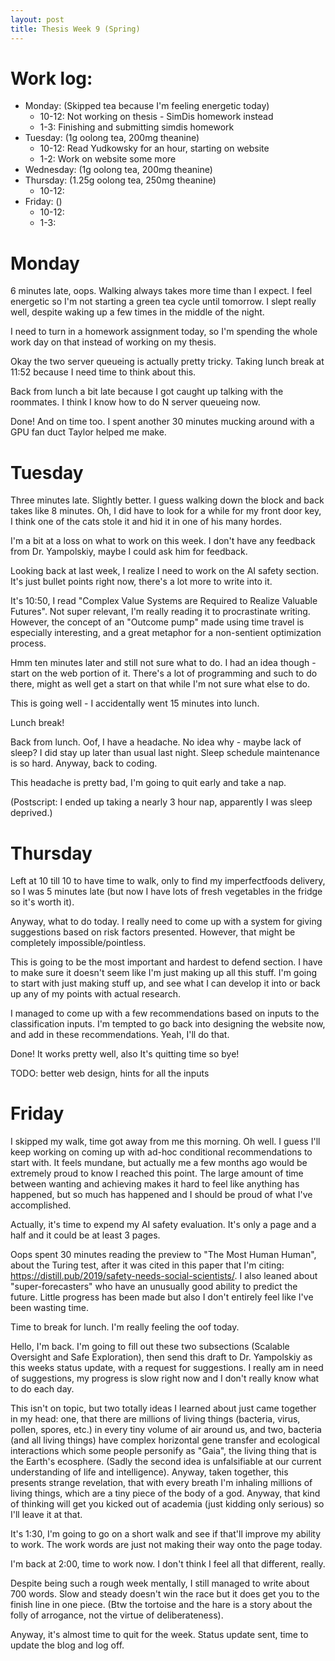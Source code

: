 ```yaml
---
layout: post
title: Thesis Week 9 (Spring)
---
```




# Work log:

- Monday: (Skipped tea because I'm feeling energetic today)
    - 10-12: Not working on thesis - SimDis homework instead
    - 1-3: Finishing and submitting simdis homework
- Tuesday: (1g oolong tea, 200mg theanine)
    - 10-12: Read Yudkowsky for an hour, starting on website
    - 1-2:  Work on website some more
- Wednesday: (1g oolong tea, 200mg theanine)
- Thursday: (1.25g oolong tea, 250mg theanine)
    - 10-12: 
- Friday: ()
    - 10-12: 
    - 1-3: 

# Monday

6 minutes late, oops. Walking always takes more time than I expect. I feel energetic so I'm not starting a green tea
cycle until tomorrow. I slept really well, despite waking up a few times in the middle of the night.

I need to turn in a homework assignment today, so I'm spending the whole work day on that instead of working on my
thesis.

Okay the two server queueing is actually pretty tricky. Taking lunch break at 11:52 because I need time to think about
this.

Back from lunch a bit late because I got caught up talking with the roommates. I think I know how to do N server
queueing now.

Done! And on time too. I spent another 30 minutes mucking around with a GPU fan duct Taylor helped me make.

# Tuesday

Three minutes late. Slightly better. I guess walking down the block and back takes like 8 minutes. Oh, I did have to
look for a while for my front door key, I think one of the cats stole it and hid it in one of his many hordes.

I'm a bit at a loss on what to work on this week. I don't have any feedback from Dr. Yampolskiy, maybe I could ask him
for feedback. 

Looking back at last week, I realize I need to work on the AI safety section. It's just bullet points right now, there's
a lot more to write into it.

It's 10:50, I read "Complex Value Systems are Required to Realize Valuable Futures". Not super relevant, I'm really
reading it to procrastinate writing. However, the concept of an "Outcome pump" made using time travel is especially
interesting, and a great metaphor for a non-sentient optimization process.

Hmm ten minutes later and still not sure what to do. I had an idea though - start on the web portion of it. There's a
lot of programming and such to do there, might as well get a start on that while I'm not sure what else to do.

This is going well - I accidentally went 15 minutes into lunch.

Lunch break!

Back from lunch. Oof, I have a headache. No idea why - maybe lack of sleep? I did stay up later than usual last night.
Sleep schedule maintenance is so hard. Anyway, back to coding.

This headache is pretty bad, I'm going to quit early and take a nap. 

(Postscript: I ended up taking a nearly 3 hour nap, apparently I was sleep deprived.)

# Thursday

Left at 10 till 10 to have time to walk, only to find my imperfectfoods delivery, so I was 5 minutes late (but now I
have lots of fresh vegetables in the fridge so it's worth it). 

Anyway, what to do today. I really need to come up with a system for giving suggestions based on risk factors presented.
However, that might be completely impossible/pointless. 


This is going to be the most important and hardest to defend section. I have to make sure it doesn't seem like I'm just
making up all this stuff. I'm going to start with just making stuff up, and see what I can develop it into or back up
any of my points with actual research.

I managed to come up with a few recommendations based on inputs to the classification inputs. I'm tempted to go back into
designing the website now, and add in these recommendations. Yeah, I'll do that.

Done! It works pretty well, also It's quitting time so bye!

TODO: better web design, hints for all the inputs

# Friday

I skipped my walk, time got away from me this morning. Oh well. I guess I'll keep working on coming up with ad-hoc
conditional recommendations to start with. It feels mundane, but actually me a few months ago would be extremely proud
to know I reached this point. The large amount of time between wanting and achieving makes it hard to feel like anything
has happened, but so much has happened and I should be proud of what I've accomplished.

Actually, it's time to expend my AI safety evaluation. It's only a page and a half and it could be at least 3 pages.

Oops spent 30 minutes reading the preview to "The Most Human Human", about the Turing test, after it was cited in this
paper that I'm citing: <https://distill.pub/2019/safety-needs-social-scientists/>. I also leaned about
"super-forecasters" who have an unusually good ability to predict the future. Little progress has been made but also I
don't entirely feel like I've been wasting time.

Time to break for lunch. I'm really feeling the oof today.

Hello, I'm back. I'm going to fill out these two subsections (Scalable Oversight and Safe Exploration), then send this
draft to Dr. Yampolskiy as this weeks status update, with a request for suggestions. I really am in need of suggestions,
my progress is slow right now and I don't really know what to do each day.

This isn't on topic, but two totally ideas I learned about just came together in my head: one, that there are millions
of living things (bacteria, virus, pollen, spores, etc.) in every tiny volume of air around us, and two, bacteria (and
all living things) have complex horizontal gene transfer and ecological interactions which some people personify as
"Gaia", the living thing that is the Earth's ecosphere. (Sadly the second idea is unfalsifiable at our current
understanding of life and intelligence). Anyway, taken together, this presents strange revelation, that with every
breath I'm inhaling millions of living things, which are a tiny piece of the body of a god. Anyway, that kind of
thinking will get you kicked out of academia (just kidding only serious) so I'll leave it at that.

It's 1:30, I'm going to go on a short walk and see if that'll improve my ability to work. The work words are just not
making their way onto the page today.

I'm back at 2:00, time to work now. I don't think I feel all that different, really.

Despite being such a rough week mentally, I still managed to write about 700 words. Slow and steady doesn't win the race
but it does get you to the finish line in one piece. (Btw the tortoise and the hare is a story about the folly of
arrogance, not the virtue of deliberateness).

Anyway, it's almost time to quit for the week. Status update sent, time to update the blog and log off.
